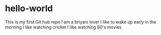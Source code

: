 # hello-world
This is my first Git hub repo
I am a briyani lover
I like to wake up early in the morning
I like watching cricket
I like watching 80's movies

